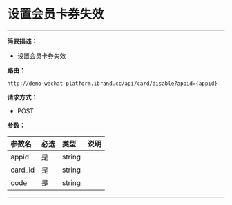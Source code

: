 
# 设置会员卡券失效
 ****

**简要描述：**


- 设置会员卡券失效


**路由：**

```
http://demo-wechat-platform.ibrand.cc/api/card/disable?appid={appid}

```
**请求方式：**
- POST

**参数：**

|参数名|必选|类型|说明|
|:----    |:---|:----- |-----   |
|appid |是  |string |  |
|card_id |是  |string |  |
|code |是  |string |  |


 ****



